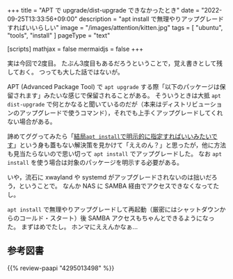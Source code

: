 +++
title = "APT で upgrade/dist-upgrade できなかったとき"
date =  "2022-09-25T13:33:56+09:00"
description = "apt install で無理やりアップグレードすればいいらしい"
image = "/images/attention/kitten.jpg"
tags = [ "ubuntu", "tools", "install" ]
pageType = "text"

[scripts]
  mathjax = false
  mermaidjs = false
+++

実は今回で2度目。
たぶん3度目もあるだろうということで，覚え書きとして残しておく。
つっても大した話ではないが。

APT (Advanced Package Tool) で `apt upgrade` する際「以下のパッケージは保留されます」みたいな感じで保留されることがある。
そういうときは大抵 `apt dist-upgrade` で何とかなると聞いているのだが（本来はディストリビューションのアップグレードで使うコマンド），それでも上手くアップグレードしてくれない場合がある。

諦めてググってみたら「[結局`apt install`で明示的に指定すればいいみたいです](https://kazuhira-r.hatenablog.com/entry/2021/01/10/184337 "Ubuntu Linuxでapt upgradeで保留されたパッケージがあった場合に、アップデートするには？ - CLOVER🍀")」という身も蓋もない解決策を見かけて「ええのん？」と思ったが，他に方法も見当たらないので思い切って `apt install` でアップグレードした。
なお `apt install` を使う場合は対象のパッケージを明示する必要がある。

いや，流石に xwayland や systemd がアップグレードされないのは拙いだろう，ということで。
なんか NAS に SAMBA 経由でアクセスできなくなってたし。

`apt install` で無理やりアップグレードして再起動（厳密にはシャットダウンからのコールド・スタート）後 SAMBA アクセスもちゃんとできるようになった。
まずはめでたし。
ホンマにええんかなぁ...

## 参考図書

{{% review-paapi "4295013498" %}} <!-- Linuxシステムの仕組み -->
